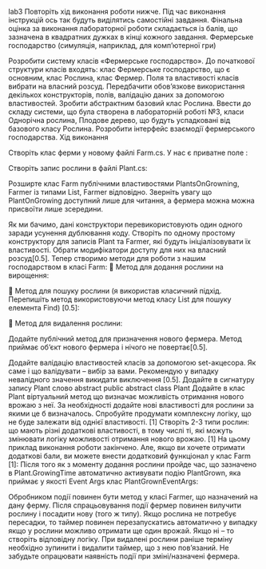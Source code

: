 ﻿lab3
Повторіть хід виконання роботи нижче. Під час виконання інструкцій ось так будуть виділятись самостійні завдання. Фінальна оцінка за виконання лабораторної роботи складається із балів, що зазначена в квадратних дужках в кінці кожного завдання. Фермерське господарство (симуляція, наприклад, для комп’ютерної гри)

Розробити систему класів «Фермерське господарство». До початкової структури класів входять: клас Фермерське господарство, що є основним, клас Рослина, клас Фермер. Поля та властивості класів вибрати на власний розсуд. Передбачити обов’язкове використання декількох конструкторів, полів, валідацію даних за допомогою властивостей.
Зробити абстрактним базовий клас Рослина. Ввести до складу системи, що була створена в лабораторній роботі №3, класи Однорічна рослина, Плодове дерево, що будуть успадковані від базового класу Рослина. Розробити інтерфейс взаємодії фермерського господарства.
Хід виконання

Створіть клас ферми у новому файлі Farm.cs. У нас є приватне поле :

Створіть запис рослини в файлі Plant.cs:

Розширте клас Farm публічними властивостями PlantsOnGrowning, Farmer із типами List<Plant>, Farmer відповідно. Зверніть увагу що PlantOnGrowing доступний лише для читання, а фермера можна можна присвоїти лише зсередини.

Як ми бачимо, дані конструктори перевикористовують один одного заради усунення дублювання коду. Створіть по одному простому конструктору для записів Plant та Farmer, які будуть ініціалізовувати їх властивості. Обрати модифікатори доступу для них на власний розсуд[0.5]. Тепер створимо методи для роботи з нашим господарством в класі Farm:  Метод для додання рослини на вирощення:

 Метод для пошуку рослини (я використав класичний підхід. Перепишіть метод використовуючи метод класу List для пошуку елемента Find) [0.5]:

 Метод для видалення рослини:

Додайте публічний метод для призначення нового фермера. Метод приймає об’єкт нового фермера і нічого не повертає[0.5].

Додайте валідацію властивостей класів за допомогою set-акцесора. Як саме і що валідувати – вибір за вами. Рекомендую у випадку невалідного значення викидати виключення [0.5]. Додайте в сигнатуру запису Plant слово abstract public abstract class Plant Додайте в клас Plant віртуальний метод що визначає можливість отримання нового врожаю з неї. За необхідності додайте нові властивості для рослини за якими це б визначалось. Спробуйте продумати комплексну логіку, що не буде залежати від однієї властивості. [1] Створіть 2-3 типи рослин: що мають різні додаткові властивості, в тому числі ті, які можуть змінювати логіку можливості отримання нового врожаю. [1] На цьому приклад виконання роботи закінчено. Але, якщо ви хочете отримати додаткові бали, ви можете внести додатковий функціонал у клас Farm [1]: Після того як з моменту додання рослини пройде час, що зазначено в Plant.GrowingTime автоматично активувати подію PlantGrown, яка приймає у якості Event Args клас PlantGrownEventArgs:

Обробником події повинен бути метод у класі Farmer, що назначений на дану ферму. Після спрацьовування події фермер повинен вилучити рослину і посадити нову (того ж типу). Якщо рослина не потребує пересадки, то таймер повинен перезапускатись автоматично у випадку якщо у рослини можливо отримати ще один врожай. Якщо ні – то створіть відповідну логіку. При видалені рослини раніше терміну необхідно зупинити і видалити таймер, що з нею пов’язаний. Не забудьте опрацювати наявність події при зміні/назначені фермера.